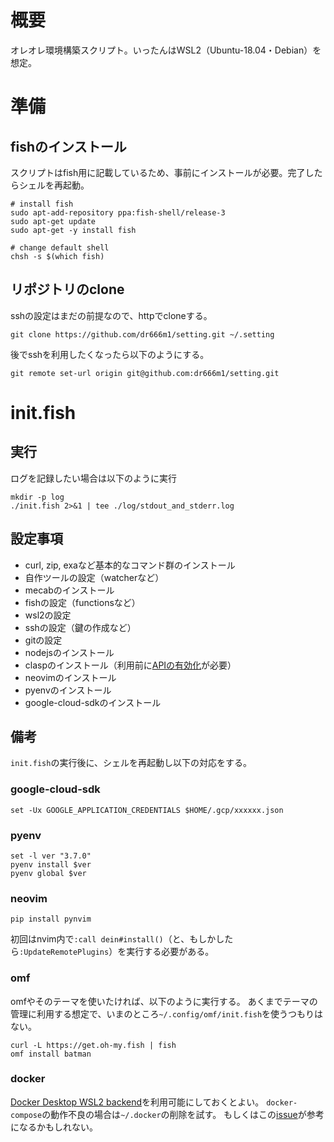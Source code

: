 # 概要
オレオレ環境構築スクリプト。いったんはWSL2（Ubuntu-18.04・Debian）を想定。

# 準備
## fishのインストール
スクリプトはfish用に記載しているため、事前にインストールが必要。完了したらシェルを再起動。
```
# install fish
sudo apt-add-repository ppa:fish-shell/release-3
sudo apt-get update
sudo apt-get -y install fish

# change default shell
chsh -s $(which fish)
```

## リポジトリのclone
sshの設定はまだの前提なので、httpでcloneする。
```
git clone https://github.com/dr666m1/setting.git ~/.setting
```
後でsshを利用したくなったら以下のようにする。

```
git remote set-url origin git@github.com:dr666m1/setting.git
```

# init.fish
## 実行
ログを記録したい場合は以下のように実行
```
mkdir -p log
./init.fish 2>&1 | tee ./log/stdout_and_stderr.log
```

## 設定事項
- curl, zip, exaなど基本的なコマンド群のインストール
- 自作ツールの設定（watcherなど）
- mecabのインストール
- fishの設定（functionsなど）
- wsl2の設定
- sshの設定（鍵の作成など）
- gitの設定
- nodejsのインストール
- claspのインストール（利用前に[APIの有効化](https://script.google.com/home/usersettings)が必要）
- neovimのインストール
- pyenvのインストール
- google-cloud-sdkのインストール

## 備考
`init.fish`の実行後に、シェルを再起動し以下の対応をする。
### google-cloud-sdk

```
set -Ux GOOGLE_APPLICATION_CREDENTIALS $HOME/.gcp/xxxxxx.json
```

### pyenv

```
set -l ver "3.7.0"
pyenv install $ver
pyenv global $ver
```

### neovim
```
pip install pynvim
```
初回はnvim内で`:call dein#install()`（と、もしかしたら`:UpdateRemotePlugins`）を実行する必要がある。

### omf
omfやそのテーマを使いたければ、以下のように実行する。
あくまでテーマの管理に利用する想定で、いまのところ`~/.config/omf/init.fish`を使うつもりはない。
```
curl -L https://get.oh-my.fish | fish
omf install batman
```

### docker
[Docker Desktop WSL2 backend](https://docs.docker.com/docker-for-windows/wsl/)を利用可能にしておくとよい。
`docker-compose`の動作不良の場合は`~/.docker`の削除を試す。
もしくはこの[issue](https://github.com/docker/compose/issues/7495)が参考になるかもしれない。

